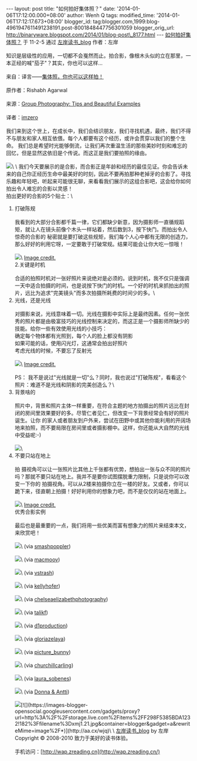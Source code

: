 --- layout: post title: "如何拍好集体照？" date:
'2014-01-06T17:12:00.000+08:00' author: Wenh Q tags: modified\_time:
'2014-01-06T17:12:17.673+08:00' blogger\_id:
tag:blogger.com,1999:blog-4961947611491238191.post-8001848447756301059
blogger\_orig\_url:
http://binaryware.blogspot.com/2014/01/blog-post\_8177.html ---
[如何拍好集体照？](http://www.zreading.cn/archives/2173.html) 于 11-2-5
通过 [左岸读书\_blog](http://www.zreading.cn/) 作者：左岸\
\
知识是层级性的应用，一切都不会戛然而止。拍合影，像根木头似的立在那里，一本正经的喊"茄子"？其实，你也可以这样…\
\
来自：译言——[集体照，你也可以这样拍！](http://article.yeeyan.org/view/174487/153305)\
\
原作者：Rishabh Agarwal\
\
来源：[Group Photography: Tips and Beautiful
Examples](http://www.hongkiat.com/blog/group-photography-tips-and-beautiful-examples/)\
\
译者：[imzero](http://space.yeeyan.org/u/174487)\
\
我们来到这个世上，在成长中，我们会结识朋友，我们寻找机遇，最终，我们不得不与朋友和家人相互依偎。每个人都要有这个经历，或许会贯穿以我们的整个生命。
我们总是希望时光能够倒流，让我们再次重温生活的那些美妙时刻和难忘的回忆，但是显然这依旧是个传说。而这正是我们要拍照的缘由。\
\
![](https://images-blogger-opensocial.googleusercontent.com/gadgets/proxy?url=http%3A%2F%2Fmedia02.hongkiat.com%2Fgroup-photography-tips%2F6.jpg&container=blogger&gadget=a&rewriteMime=image%2F*)\
\
我们今天要展示的是合影，而合影正是年龄和经历的最佳见证。你会告诉未来的自己你正经历生命中最美好的时刻，因此不要再拍那种老掉牙的合影了。寻找乐趣和年轻吧，听起来可能很无聊，来看看我们展示的这组合影吧，这会给你如何拍出令人难忘的合影以灵感！\
拍出更好的合影的5个贴士：\
1. 打破陈规\
\
我看到的大部分合影都千篇一律，它们都缺少新意，因为摄影师一直循规蹈矩，就让人在镜头前像个木头一样站着，然后数到3，按下快门。而拍出令人惊奇的合影的
秘密就是要打破这些规矩，我们每个人心中都有无限的创造力，那么好好的利用它呀，一定要敢于打破常规。结果可能会让你大吃一惊哦！\
\
![](https://images-blogger-opensocial.googleusercontent.com/gadgets/proxy?url=http%3A%2F%2Fmedia02.hongkiat.com%2Fgroup-photography-tips%2Fbreak-the-rules.jpg&container=blogger&gadget=a&rewriteMime=image%2F*)\
 [Image credit.](http://www.flickr.com/photos/az4runner)\
2.关键是时机\
\
合适的拍照时机对一张好照片来说绝对是必须的。说到时机，我不仅只是强调一天中适合拍摄的时间，也是说按下快门的时机。一个好的时机来抓拍出的照片，远比为追求"完美镜头"而多次拍摄所耗费的时间少的多。\
3. 光线，还是光线\
\
对摄影来说，光线意味着一切。光线在摄影中实际上是最终因素。任何一张优秀的照片都是由极富技巧的光线控制来决定的，而这正是一个摄影师所缺少的技能。给你一些有效使用光线的小技巧：\
确定每个物体都有光照到，每个人的脸上都没有阴影\
如果可能的话，使用闪光灯，这通常会拍出好照片\
考虑光线的时候，不要忘了反射光\
\
![](https://images-blogger-opensocial.googleusercontent.com/gadgets/proxy?url=http%3A%2F%2Fmedia02.hongkiat.com%2Fgroup-photography-tips%2Flights-lights-lights.jpg&container=blogger&gadget=a&rewriteMime=image%2F*)\
 [Image credit.](http://www.flickr.com/photos/sagarpatil)\
\
PS：
我不是说过"光线就是一切"么？同时，我也说过"打破陈规"，看看这个照片：难道不是光线和阴影的完美创造么？\
4. 背景啥的\
\
照片中，背景和照片主体一样重要，在符合主题的地方拍摄出的照片远比在封闭的房间里效果要好的多。尽管仁者见仁，但改变一下背景经常会有好的照片诞生。让你
的家人或者朋友到户外来，尝试在田野中或其他你能利用的开阔场地来拍照，而不要局限在房间里或者摄影棚中。这样，你还能从大自然的光线中受益呢:-)\
\
![](https://images-blogger-opensocial.googleusercontent.com/gadgets/proxy?url=http%3A%2F%2Fmedia02.hongkiat.com%2Fgroup-photography-tips%2Fbackground-matters.jpg&container=blogger&gadget=a&rewriteMime=image%2F*)\
5. 不要只站在地上\
\
拍
摄视角可以让一张照片比其他上千张都有优势，想拍出一张与众不同的照片吗？那就不要只站在地上。我并不是要你试图摆脱重力限制，只是说你可以改变一下你的
拍摄视角。可以从2楼来拍摄你立在一楼的好友。又或者，你可以跪下来，径直朝上拍摄！好好利用你的想象力吧，而不是仅仅的站在地面上。\
\
![](https://images-blogger-opensocial.googleusercontent.com/gadgets/proxy?url=http%3A%2F%2Fmedia02.hongkiat.com%2Fgroup-photography-tips%2Fdont-stick-ground.jpg&container=blogger&gadget=a&rewriteMime=image%2F*)\
 [Image credit.](http://www.flickr.com/photos/vishnurajan)\
优秀合影实例\
\
最后也是最重要的一点，我们将用一些优美而富有想象力的照片来结束本文，来欣赏吧！\
\
![](https://images-blogger-opensocial.googleusercontent.com/gadgets/proxy?url=http%3A%2F%2Fmedia02.hongkiat.com%2Fgroup-photography-tips%2F1.jpg&container=blogger&gadget=a&rewriteMime=image%2F*)\
 (via [smashpoppler](http://www.flickr.com/photos/smashpoppler))\
\
![](https://images-blogger-opensocial.googleusercontent.com/gadgets/proxy?url=http%3A%2F%2Fmedia02.hongkiat.com%2Fgroup-photography-tips%2F2.jpg&container=blogger&gadget=a&rewriteMime=image%2F*)\
 (via [macmoov](http://www.flickr.com/photos/macmoov))\
\
![](https://images-blogger-opensocial.googleusercontent.com/gadgets/proxy?url=http%3A%2F%2Fmedia02.hongkiat.com%2Fgroup-photography-tips%2F3.jpg&container=blogger&gadget=a&rewriteMime=image%2F*)\
 (via [vstrash](http://www.flickr.com/photos/vstrash))\
\
![](https://images-blogger-opensocial.googleusercontent.com/gadgets/proxy?url=http%3A%2F%2Fmedia02.hongkiat.com%2Fgroup-photography-tips%2F4.jpg&container=blogger&gadget=a&rewriteMime=image%2F*)\
 (via [kellyhofer](http://www.flickr.com/photos/kellyhofer))\
\
![](https://images-blogger-opensocial.googleusercontent.com/gadgets/proxy?url=http%3A%2F%2Fmedia02.hongkiat.com%2Fgroup-photography-tips%2F5.jpg&container=blogger&gadget=a&rewriteMime=image%2F*)\
 (via
[chelseaelizabethphotography](http://www.flickr.com/photos/chelseaelizabethphotography))\
\
![](https://images-blogger-opensocial.googleusercontent.com/gadgets/proxy?url=http%3A%2F%2Fmedia02.hongkiat.com%2Fgroup-photography-tips%2F6.jpg&container=blogger&gadget=a&rewriteMime=image%2F*)\
 (via [talikf](http://www.flickr.com/photos/talikf))\
\
![](https://images-blogger-opensocial.googleusercontent.com/gadgets/proxy?url=http%3A%2F%2Fmedia02.hongkiat.com%2Fgroup-photography-tips%2F7.jpg&container=blogger&gadget=a&rewriteMime=image%2F*)\
 (via [d1production](http://www.flickr.com/photos/d1production))\
\
![](https://images-blogger-opensocial.googleusercontent.com/gadgets/proxy?url=http%3A%2F%2Fmedia02.hongkiat.com%2Fgroup-photography-tips%2F8.jpg&container=blogger&gadget=a&rewriteMime=image%2F*)\
 (via [gloriazelaya](http://www.flickr.com/photos/gloriazelaya))\
\
![](https://images-blogger-opensocial.googleusercontent.com/gadgets/proxy?url=http%3A%2F%2Fmedia02.hongkiat.com%2Fgroup-photography-tips%2F9.jpg&container=blogger&gadget=a&rewriteMime=image%2F*)\
 (via [picture\_bunny](http://www.flickr.com/photos/17012337@N00))\
\
![](https://images-blogger-opensocial.googleusercontent.com/gadgets/proxy?url=http%3A%2F%2Fmedia02.hongkiat.com%2Fgroup-photography-tips%2F10.jpg&container=blogger&gadget=a&rewriteMime=image%2F*)\
 (via [churchillcarling](http://www.flickr.com/photos/14825158@N03))\
\
![](https://images-blogger-opensocial.googleusercontent.com/gadgets/proxy?url=http%3A%2F%2Fmedia02.hongkiat.com%2Fgroup-photography-tips%2F11.jpg&container=blogger&gadget=a&rewriteMime=image%2F*)\
 (via [laura\_sobenes](http://www.flickr.com/photos/laura_sobenes))\
\
![](https://images-blogger-opensocial.googleusercontent.com/gadgets/proxy?url=http%3A%2F%2Fmedia02.hongkiat.com%2Fgroup-photography-tips%2F12.jpg&container=blogger&gadget=a&rewriteMime=image%2F*)\
 (via [Donna & Antti](http://www.flickr.com/photos/26327982@N02/))\
\
![](https://images-blogger-opensocial.googleusercontent.com/gadgets/proxy?url=http%3A%2F%2Fnojsstats.appspot.com%2FUA-8965045-1%2Fzreading.cn&container=blogger&gadget=a&rewriteMime=image%2F*)[![](https://images-blogger-opensocial.googleusercontent.com/gadgets/proxy?url=http%3A%2F%2Fstorage.live.com%2Fitems%2FF298F5385BDA1232!182%3Ffilename%3Dxmj1.21.jpg&container=blogger&gadget=a&rewriteMime=image%2F*)](http://aa.cx/wjq)\
\
[左岸读书\_blog](http://zreading.cn/) by 左岸 Copyright © 2008-2010
致力于美好的读书体验。\
\
手机访问：[http://wap.zreading.cn](http://wap.zreading.cn/)
